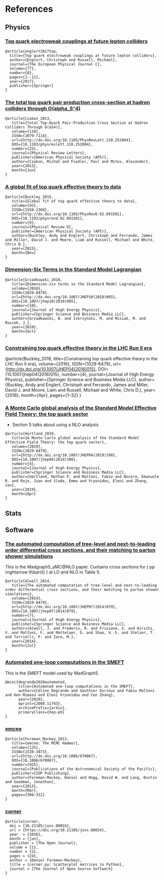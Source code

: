 # References

## Physics

### [Top quark electroweak couplings at future lepton colliders](https://link.springer.com/content/pdf/10.1140/epjc/s10052-017-5095-z.pdf)

```
@article{englert2017top,
  title={Top quark electroweak couplings at future lepton colliders},
  author={Englert, Christoph and Russell, Michael},
  journal={The European Physical Journal C},
  volume={77},
  number={8},
  pages={1--11},
  year={2017},
  publisher={Springer}
}
```

### [The total top quark pair production cross-section at hadron colliders through O(alpha_S^4)](https://arxiv.org/abs/1303.6254)
```
@article{Czakon_2013,
   title={Total Top-Quark Pair-Production Cross Section at Hadron Colliders Through O(αS4)},
   volume={110},
   ISSN={1079-7114},
   url={http://dx.doi.org/10.1103/PhysRevLett.110.252004},
   DOI={10.1103/physrevlett.110.252004},
   number={25},
   journal={Physical Review Letters},
   publisher={American Physical Society (APS)},
   author={Czakon, Michał and Fiedler, Paul and Mitov, Alexander},
   year={2013},
   month={Jun}
}
```


### [A global fit of top quark effective theory to data](https://arxiv.org/abs/1506.08845)
```
@article{Buckley_2015,
   title={Global fit of top quark effective theory to data},
   volume={92},
   ISSN={1550-2368},
   url={http://dx.doi.org/10.1103/PhysRevD.92.091501},
   DOI={10.1103/physrevd.92.091501},
   number={9},
   journal={Physical Review D},
   publisher={American Physical Society (APS)},
   author={Buckley, Andy and Englert, Christoph and Ferrando, James and Miller, David J. and Moore, Liam and Russell, Michael and White, Chris D.},
   year={2015},
   month={Nov}
}
```
### [Dimension-Six Terms in the Standard Model Lagrangian](https://arxiv.org/abs/1008.4884)
```
@article{Grzadkowski_2010,
   title={Dimension-six terms in the Standard Model Lagrangian},
   volume={2010},
   ISSN={1029-8479},
   url={http://dx.doi.org/10.1007/JHEP10(2010)085},
   DOI={10.1007/jhep10(2010)085},
   number={10},
   journal={Journal of High Energy Physics},
   publisher={Springer Science and Business Media LLC},
   author={Grzadkowski, B. and Iskrzyński, M. and Misiak, M. and Rosiek, J.},
   year={2010},
   month={Oct}
}
```

### [Constraining top quark effective theory in the LHC Run II era](https://arxiv.org/abs/1512.03360)
@article{Buckley_2016,
   title={Constraining top quark effective theory in the LHC Run II era},
   volume={2016},
   ISSN={1029-8479},
   url={http://dx.doi.org/10.1007/JHEP04(2016)015},
   DOI={10.1007/jhep04(2016)015},
   number={4},
   journal={Journal of High Energy Physics},
   publisher={Springer Science and Business Media LLC},
   author={Buckley, Andy and Englert, Christoph and Ferrando, James and Miller, David J. and Moore, Liam and Russell, Michael and White, Chris D.},
   year={2016},
   month={Apr},
   pages={1–32}
}

### [A Monte Carlo global analysis of the Standard Model Effective Field Theory: the top quark sector](https://arxiv.org/abs/1901.05965)

* Section 5 talks about using a NLO analysis

```
@article{Hartland_2019,
   title={A Monte Carlo global analysis of the Standard Model Effective Field Theory: the top quark sector},
   volume={2019},
   ISSN={1029-8479},
   url={http://dx.doi.org/10.1007/JHEP04(2019)100},
   DOI={10.1007/jhep04(2019)100},
   number={4},
   journal={Journal of High Energy Physics},
   publisher={Springer Science and Business Media LLC},
   author={Hartland, Nathan P. and Maltoni, Fabio and Nocera, Emanuele R. and Rojo, Juan and Slade, Emma and Vryonidou, Eleni and Zhang, Cen},
   year={2019},
   month={Apr}
}
```

## Stats

## Software

### [The automated computation of tree-level and next-to-leading order differential cross sections, and their matching to parton shower simulations](https://arxiv.org/abs/1405.0301)
This is the Madgraph5_aMC@NLO paper. Contains cross sections for \( pp \rightarrow tt\bar{t} \) at LO and NLO in Table 5.

```
@article{Alwall_2014,
   title={The automated computation of tree-level and next-to-leading order differential cross sections, and their matching to parton shower simulations},
   volume={2014},
   ISSN={1029-8479},
   url={http://dx.doi.org/10.1007/JHEP07(2014)079},
   DOI={10.1007/jhep07(2014)079},
   number={7},
   journal={Journal of High Energy Physics},
   publisher={Springer Science and Business Media LLC},
   author={Alwall, J. and Frederix, R. and Frixione, S. and Hirschi, V. and Maltoni, F. and Mattelaer, O. and Shao, H.-S. and Stelzer, T. and Torrielli, P. and Zaro, M.},
   year={2014},
   month={Jul}
}
```

### [Automated one-loop computations in the SMEFT](https://arxiv.org/abs/2008.11743)
This is the SMEFT model used by MadGraph5.
```
@misc{degrande2020automated,
      title={Automated one-loop computations in the SMEFT},
      author={Céline Degrande and Gauthier Durieux and Fabio Maltoni and Ken Mimasu and Eleni Vryonidou and Cen Zhang},
      year={2020},
      eprint={2008.11743},
      archivePrefix={arXiv},
      primaryClass={hep-ph}
}
```

### [emcee](https://emcee.readthedocs.io/en/stable/)

```
@article{Foreman_Mackey_2013,
   title={emcee: The MCMC Hammer},
   volume={125},
   ISSN={1538-3873},
   url={http://dx.doi.org/10.1086/670067},
   DOI={10.1086/670067},
   number={925},
   journal={Publications of the Astronomical Society of the Pacific},
   publisher={IOP Publishing},
   author={Foreman-Mackey, Daniel and Hogg, David W. and Lang, Dustin and Goodman, Jonathan},
   year={2013},
   month={Mar},
   pages={306–312}
}
```

### [corner](https://corner.readthedocs.io/en/latest/index.html#)

```
@article{corner,
  doi = {10.21105/joss.00024},
  url = {https://doi.org/10.21105/joss.00024},
  year  = {2016},
  month = {jun},
  publisher = {The Open Journal},
  volume = {1},
  number = {2},
  pages = {24},
  author = {Daniel Foreman-Mackey},
  title = {corner.py: Scatterplot matrices in Python},
  journal = {The Journal of Open Source Software}
}
```
